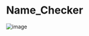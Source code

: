 # Name_Checker
![image](https://github.com/user-attachments/assets/d336d8c1-7c99-4a83-b8aa-e9c9b25dd580)

